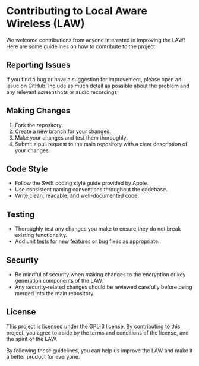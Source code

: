 # Contributing to Local Aware Wireless (LAW)

We welcome contributions from anyone interested in improving the LAW! Here are some guidelines on how to contribute to the project.

## Reporting Issues

If you find a bug or have a suggestion for improvement, please open an issue on GitHub. Include as much detail as possible about the problem and any relevant screenshots or audio recordings.

## Making Changes

1. Fork the repository.
2. Create a new branch for your changes.
3. Make your changes and test them thoroughly.
4. Submit a pull request to the main repository with a clear description of your changes.

## Code Style

* Follow the Swift coding style guide provided by Apple.
* Use consistent naming conventions throughout the codebase.
* Write clean, readable, and well-documented code.

## Testing

* Thoroughly test any changes you make to ensure they do not break existing functionality.
* Add unit tests for new features or bug fixes as appropriate.

## Security

* Be mindful of security when making changes to the encryption or key generation components of the LAW.
* Any security-related changes should be reviewed carefully before being merged into the main repository.

## License

This project is licensed under the GPL-3 license. By contributing to this project, you agree to abide by the terms and conditions of the license, and the spirit of the LAW.

By following these guidelines, you can help us improve the LAW and make it a better product for everyone.
